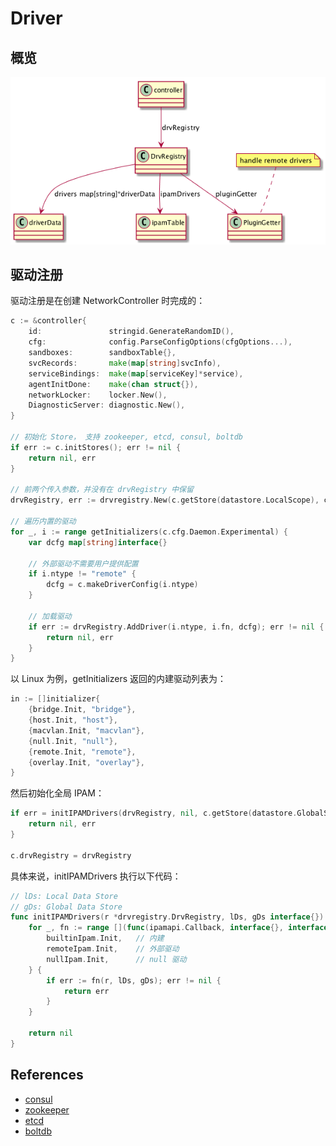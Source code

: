 # Driver

## 概览

![Driver](./images/driver.png)

## 驱动注册

驱动注册是在创建 NetworkController 时完成的：

```go
c := &controller{
	id:               stringid.GenerateRandomID(),
	cfg:              config.ParseConfigOptions(cfgOptions...),
	sandboxes:        sandboxTable{},
	svcRecords:       make(map[string]svcInfo),
	serviceBindings:  make(map[serviceKey]*service),
	agentInitDone:    make(chan struct{}),
	networkLocker:    locker.New(),
	DiagnosticServer: diagnostic.New(),
}

// 初始化 Store， 支持 zookeeper, etcd, consul, boltdb
if err := c.initStores(); err != nil {
	return nil, err
}

// 前两个传入参数，并没有在 drvRegistry 中保留
drvRegistry, err := drvregistry.New(c.getStore(datastore.LocalScope), c.getStore(datastore.GlobalScope), c.RegisterDriver, nil, c.cfg.PluginGetter)

// 遍历内置的驱动
for _, i := range getInitializers(c.cfg.Daemon.Experimental) {
	var dcfg map[string]interface{}

	// 外部驱动不需要用户提供配置
	if i.ntype != "remote" {
		dcfg = c.makeDriverConfig(i.ntype)
	}

	// 加载驱动
	if err := drvRegistry.AddDriver(i.ntype, i.fn, dcfg); err != nil {
		return nil, err
	}
}
```

以 Linux 为例，getInitializers 返回的内建驱动列表为：

```go
in := []initializer{
	{bridge.Init, "bridge"},
	{host.Init, "host"},
	{macvlan.Init, "macvlan"},
	{null.Init, "null"},
	{remote.Init, "remote"},
	{overlay.Init, "overlay"},
}
```

然后初始化全局 IPAM：

```go
if err = initIPAMDrivers(drvRegistry, nil, c.getStore(datastore.GlobalScope)); err != nil {
	return nil, err
}

c.drvRegistry = drvRegistry
```

具体来说，initIPAMDrivers 执行以下代码：

```go
// lDs: Local Data Store
// gDs: Global Data Store
func initIPAMDrivers(r *drvregistry.DrvRegistry, lDs, gDs interface{}) error {
	for _, fn := range [](func(ipamapi.Callback, interface{}, interface{}) error){
		builtinIpam.Init,	// 内建
		remoteIpam.Init,	// 外部驱动
		nullIpam.Init,		// null 驱动
	} {
		if err := fn(r, lDs, gDs); err != nil {
			return err
		}
	}

	return nil
}
```

## References

- [consul](https://github.com/hashicorp/consul)
- [zookeeper](https://github.com/apache/zookeeper)
- [etcd](https://github.com/coreos/etcd)
- [boltdb](https://github.com/coreos/bbolt)
